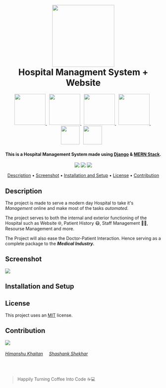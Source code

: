 <h1 align="center">
  <br>
  <a><img src="https://github.com/himakhaitan/Hospital-Management-System/blob/main/brand/Logo%20Dark%20Crop%20Short.png" width="200"></a>
  <br>  
  Hospital Managment System + Website
  <br>
</h1>
<p align="center">

<a href="https://www.djangoproject.com/">
<img src="https://github.com/himakhaitan/Hospital-Management-System/blob/main/images/django.png" width="100">
</a>&nbsp;
<a href="https://www.sqlite.org/index.html">
<img src="https://github.com/himakhaitan/Hospital-Management-System/blob/main/images/sqlite.png" width="100">
</a>
&nbsp;
<a href="https://www.mongodb.com/">
<img src="https://github.com/himakhaitan/Hospital-Management-System/blob/main/images/mongodb.png" width="100">
</a>&nbsp;
<a href="https://expressjs.com/">
<img src="https://github.com/himakhaitan/Hospital-Management-System/blob/main/images/expressjs.png" width="100">
</a>
&nbsp;
<a href="https://reactjs.org/"><img src="https://github.com/himakhaitan/Hospital-Management-System/blob/main/images/reactjs.png" width="60"></a>
  &nbsp;
<a href="https://nodejs.org/en/"><img src="https://github.com/himakhaitan/Hospital-Management-System/blob/main/images/nodejs.png" width="60"></a>
&nbsp;&nbsp;

</p>
<h4 align="center">This is a Hospital Management System made using <a href="https://www.djangoproject.com/" target="_blank">Django</a> & <a href="https://www.mongodb.com/mern-stack" target="_blank">MERN Stack</a>.</h4>

<p align="center">
  <a >
    <img src="https://img.shields.io/badge/dependencies-up%20to%20date-brightgreen.svg">
       
  </a>
  <a href="https://github.com/himakhaitan/Hospital-Management-System/issues"><img src="https://img.shields.io/github/issues/himakhaitan/Hospital-Management-System.svg"></a>
  
  <a href="https://opensource.org/licenses/MIT">
    <img src="https://img.shields.io/badge/license-MIT-green.svg">
  </a>
</p>

<p align="center">
  <a href="#description">Description</a> •
  <a href="#screenshot">Screenshot</a> •
  <a href="#installation-and-setup">Installation and Setup</a> • 
  <a href="#license">License</a> • <a href="#contribution">Contribution</a>
</p>

## Description

The project is made to serve a modern day Hospital to take it's _Management_ online and make most of the tasks _automated_.

The project serves to both the internal and exterior functioning of the Hospital such as Website 🌐, Patient History 😷, Staff Management 👨‍🔬, Resourse Management and more.

The Project will also ease the Doctor-Patient Interaction. Hence serving as a complete package to the **_Medical Industry._**

## Screenshot

<img src="https://github.com/himakhaitan/Hospital-Management-System/blob/main/images/main.png">

## Installation and Setup

## License

This project uses an [MIT](https://opensource.org/licenses/MIT) license.

## Contribution

<p><a href="https://github.com/himakhaitan/Hospital-Management-System/graphs/contributors">
  <img src="https://contrib.rocks/image?repo=himakhaitan/Hospital-Management-System" />
</a>

###### [Himanshu Khaitan](https://www.linkedin.com/in/himanshu-khaitan) &nbsp; &nbsp; [Shashank Shekhar](https://www.linkedin.com/in/shashankshekhar-725/)

</p>

<br>

> Happily Turning Coffee Into Code ☕💻
